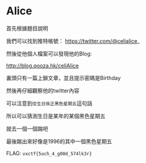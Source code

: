 # Alice

首先根據題目說明

我們可以找到推特帳號： https://twitter.com/@celialice_

然後從他個人檔案可以發現他的Blog:

http://blog.qooza.hk/celiAlice

裏頭只有一篇上鎖文章，並且提示密碼是Birthday

然後再仔細觀察他的twitter內容

可以注意到`佢生日係正黑色星期五`這句話

所以可以猜測生日是某年的某個黑色星期五

就去一個一個踹吧

最後踹出來好像是1996的其中一個黑色星期五


FLAG: `vxctf{5uch_4_g00d_574lk3r}`
